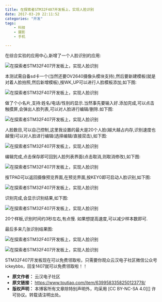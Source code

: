 ```yaml
---
title: 在探索者STM32F407开发板上，实现人脸识别
date: 2017-03-20 22:11:52
categories: "开发"
tags:
	- 科技
	- 摄影
	- 手机

---
```


在综合实验的应用中心,新增了一个人脸识别的应用:

![在探索者STM32F407开发板上，实现人脸识别][STM32F407]

本测试需自备sd卡一个(当然还要OV2640摄像头模块支持),然后要新建模板(就是对着人脸拍照,然后新增模板),按WK\_UP可以进行人脸模板添加,如下图:

![在探索者STM32F407开发板上，实现人脸识别][STM32F407 1]

做了个小名片,支持:姓名/电话/性别的显示.当然事先要输入好.添加完成,可以点击触摸屏,会弹出人脸列表,可以对人脸进行编辑/删除.如下图:

![在探索者STM32F407开发板上，实现人脸识别][STM32F407 2]

人脸数目,可以自己控制,这里我设置的最大是20个人脸(越大越占内存,识别速度也越慢)可以对人脸进行编辑(选择编辑/直接双击),如下图:

![在探索者STM32F407开发板上，实现人脸识别][STM32F407 3]

编辑完成,点击保存即可回到人脸列表界面(点击取消,则取消修改),如下图:

![在探索者STM32F407开发板上，实现人脸识别][STM32F407 4]

按TPAD可以返回摄像预览界面,在预览界面,按KEY0即可启动人脸识别,如下图:

![在探索者STM32F407开发板上，实现人脸识别][STM32F407 5]

识别完成,会显示识别结果,如下图:

![在探索者STM32F407开发板上，实现人脸识别][STM32F407 6]

20个样板,识别时间约3秒左右,有点慢. 如果想提高速度,可以减少样本数即可.

最后多来几张识别结果图:

![在探索者STM32F407开发板上，实现人脸识别][STM32F407 7]

![在探索者STM32F407开发板上，实现人脸识别][STM32F407 8]

STM32F407开发板现在可以免费领取啦，只需要你观众云汉电子社区微信公众号ickeybbs，回复f407就可以免费领取啦！！


[STM32F407]: /pro/os/crawler/JNNI-YYBR-UIJ3.jpg
[STM32F407 1]: /pro/os/crawler/N3IA-BVBA-QE2A.jpg
[STM32F407 2]: /pro/os/crawler/RMQE-YYYN-ANRB.jpg
[STM32F407 3]: /pro/os/crawler/QNIN-MMRB-2MY2.jpg
[STM32F407 4]: /pro/os/crawler/YB2Y-7RUB-7R7Z.jpg
[STM32F407 5]: /pro/os/crawler/RV3A-FQ2Q-MIQI.jpg
[STM32F407 6]: /pro/os/crawler/B6BR-QVNI-JEFJ.jpg
[STM32F407 7]: /pro/os/crawler/IMMV-BQMQ-AIBR.jpg
[STM32F407 8]: /pro/os/crawler/ZIFU-IUMF-QNFE.jpg
 *  **原文作者：** 云汉电子社区
 *  **原文链接：** https://www.toutiao.com/item/6399583358250123778/
 *  **版权声明：** 本博客所有文章除特别声明外，均采用 [CC BY-NC-SA 4.0][] 许可协议。转载请注明出处。